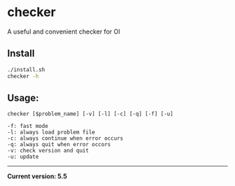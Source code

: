 # checker
A useful and convenient checker for OI

## Install
```bash
./install.sh
checker -h
```

## Usage:
```
checker [$problem_name] [-v] [-l] [-c] [-q] [-f] [-u]

-f: fast mode
-l: always load problem file
-c: always continue when error occurs
-q: always quit when error occors
-v: check version and quit
-u: update
```

---
**Current version: 5.5**
